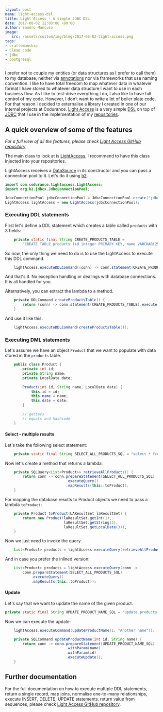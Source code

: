 ```yaml
---
layout: post
name: light-access-dsl
title: Light Access - A simple JDBC DSL
date: 2017-08-02 12:00:00 +00:00
author: Sandro Mancuso
image:
   src: /assets/custom/img/blog/2017-08-02-light-access.png
tags:
- craftsmanship
- Clean code
- jdbc
- postgresql
---
```


I prefer not to couple my entities (or data structures as I prefer to call them) to my database, neither via [annotations][1] nor via frameworks that use naming convention. I like to have total freedom to map whatever data in whatever format I have stored to whatever data structure I want to use in each business flow. As I like to test-drive everything I do, I also like to have full control of my code. However, I don’t want to write a lot of boiler plate code. For that reason I decided to externalise a library I created in one of our internal projects at Codurance. [Light Access][2] is a very simple [DSL][3] on top of [JDBC][4] that I use in the implementation of my [repositories][5].


## A quick overview of some of the features

_For a full view of all the features, please check [Light Access GitHub repository][2]_

The main class to look at is [LightAccess][6]. I recommend to have this class injected into your repositories.

LightAccess receives a [DataSource][7] in its constructor and you can pass a connection pool to it. Let's do it using [h2][8].  

```Java
import com.codurance.lightaccess.LightAccess;
import org.h2.jdbcx.JdbcConnectionPool;
``` 

```Java
JdbcConnectionPool jdbcConnectionPool = JdbcConnectionPool.create("jdbc:h2:mem:test;DB_CLOSE_DELAY=-1", "user", "password");
LightAccess lightAccess = new LightAccess(jdbcConnectionPool);
``` 


### Executing DDL statements

First let's define a DDL statement which creates a table called `products` with 3 fields: 

```java
    private static final String CREATE_PRODUCTS_TABLE = 
        "CREATE TABLE products (id integer PRIMARY KEY, name VARCHAR(255), date TIMESTAMP)";
```

So now, the only thing we need to do is to use the LightAccess to execute this DDL command.

```java
    lightAccess.executeDDLCommand((conn) -> conn.statement(CREATE_PRODUCTS_TABLE).execute());
``` 

And that's it. No exception handling or dealings with database connections. It is all handled for you.

Alternatively, you can extract the lambda to a method. 

```java
    private DDLCommand createProductsTable() {
        return (conn) -> conn.statement(CREATE_PRODUCTS_TABLE).execute();
    }
```

And use it like this. 

```java
    lightAccess.executeDDLCommand(createProductsTable());
```


### Executing DML statements

Let's assume we have an object `Product` that we want to populate with data stored in the `products` table. 

```java
    public class Product {
        private int id;
        private String name;
        private LocalDate date;    
        
        Product(int id, String name, LocalDate date) {
            this.id = id;
            this.name = name;
            this.date = date;
        }
    
        // getters
        // equals and hashcode    
    }
```   


#### Select - multiple results 

Let's take the following select statement:

```java
    private static final String SELECT_ALL_PRODUCTS_SQL = "select * from products";
```

Now let's create a method that returns a lambda:

```java
    private SQLQuery<List<Product>> retrieveAllProducts() {
        return conn -> conn.prepareStatement(SELECT_ALL_PRODUCTS_SQL)
                            .executeQuery()
                            .mapResults(this::toProduct);
    }
```

For mapping the database results to Product objects we need to pass a lambda `toProduct`:

```java
    private Product toProduct(LAResultSet laResultSet) {
        return new Product(laResultSet.getInt(1),
                           laResultSet.getString(2),
                           laResultSet.getLocalDate(3));
    }
```

Now we just need to invoke the query. 

```java
    List<Product> products = lightAccess.executeQuery(retrieveAllProducts());
```

And in case you prefer the inlined version:

```java
    List<Product> products = lightAccess.executeQuery(conn -> 
        conn.prepareStatement(SELECT_ALL_PRODUCTS_SQL)
			.executeQuery()
            .mapResults(this::toProduct));
```


#### Update

Let's say that we want to update the name of the given product.

```java
private static final String UPDATE_PRODUCT_NAME_SQL = "update products set name = ? where id = ?";
```

Now we can execute the update:

```java
    lightAccess.executeCommand(updateProductName(1, "Another name"));
```

```java
    private SQLCommand updateProductName(int id, String name) {
        return conn -> conn.prepareStatement(UPDATE_PRODUCT_NAME_SQL)
                            .withParam(name)
                            .withParam(id)
                            .executeUpdate();
    }
```

## Further documentation

For the full documentation on how to execute multiple DDL statements, return a single record, map joins, normalise one-to-many relationships, execute INSERT, DELETE, UPDATE statements, return value from sequences, please check [Light Access GitHub repository][2].



[1]: https://docs.oracle.com/javase/tutorial/java/annotations/
[2]: https://github.com/codurance/light-access
[3]: https://en.wikipedia.org/wiki/Domain-specific_language
[4]: http://www.oracle.com/technetwork/java/overview-141217.html
[5]: https://martinfowler.com/eaaCatalog/repository.html
[6]: https://github.com/codurance/light-access/blob/master/src/main/java/com/codurance/lightaccess/LightAccess.java  
[7]: https://docs.oracle.com/javase/8/docs/api/javax/sql/DataSource.html
[8]: http://www.h2database.com/html/main.html 







